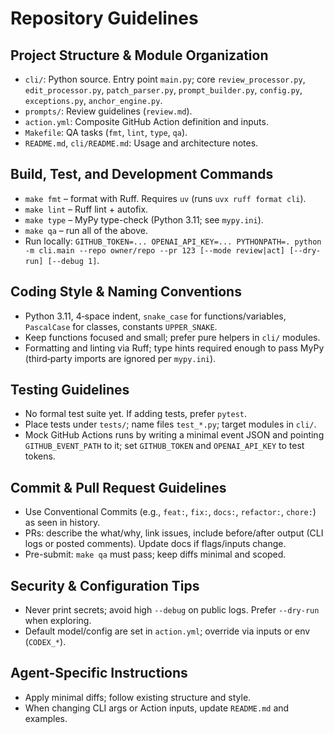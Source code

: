# Repository Guidelines

## Project Structure & Module Organization
- `cli/`: Python source. Entry point `main.py`; core `review_processor.py`, `edit_processor.py`, `patch_parser.py`, `prompt_builder.py`, `config.py`, `exceptions.py`, `anchor_engine.py`.
- `prompts/`: Review guidelines (`review.md`).
- `action.yml`: Composite GitHub Action definition and inputs.
- `Makefile`: QA tasks (`fmt`, `lint`, `type`, `qa`).
- `README.md`, `cli/README.md`: Usage and architecture notes.

## Build, Test, and Development Commands
- `make fmt` – format with Ruff. Requires `uv` (runs `uvx ruff format cli`).
- `make lint` – Ruff lint + autofix.
- `make type` – MyPy type-check (Python 3.11; see `mypy.ini`).
- `make qa` – run all of the above.
- Run locally: `GITHUB_TOKEN=... OPENAI_API_KEY=... PYTHONPATH=. python -m cli.main --repo owner/repo --pr 123 [--mode review|act] [--dry-run] [--debug 1]`.

## Coding Style & Naming Conventions
- Python 3.11, 4‑space indent, `snake_case` for functions/variables, `PascalCase` for classes, constants `UPPER_SNAKE`.
- Keep functions focused and small; prefer pure helpers in `cli/` modules.
- Formatting and linting via Ruff; type hints required enough to pass MyPy (third‑party imports are ignored per `mypy.ini`).

## Testing Guidelines
- No formal test suite yet. If adding tests, prefer `pytest`.
- Place tests under `tests/`; name files `test_*.py`; target modules in `cli/`.
- Mock GitHub Actions runs by writing a minimal event JSON and pointing `GITHUB_EVENT_PATH` to it; set `GITHUB_TOKEN` and `OPENAI_API_KEY` to test tokens.

## Commit & Pull Request Guidelines
- Use Conventional Commits (e.g., `feat:`, `fix:`, `docs:`, `refactor:`, `chore:`) as seen in history.
- PRs: describe the what/why, link issues, include before/after output (CLI logs or posted comments). Update docs if flags/inputs change.
- Pre-submit: `make qa` must pass; keep diffs minimal and scoped.

## Security & Configuration Tips
- Never print secrets; avoid high `--debug` on public logs. Prefer `--dry-run` when exploring.
- Default model/config are set in `action.yml`; override via inputs or env (`CODEX_*`).

## Agent-Specific Instructions
- Apply minimal diffs; follow existing structure and style.
- When changing CLI args or Action inputs, update `README.md` and examples.
